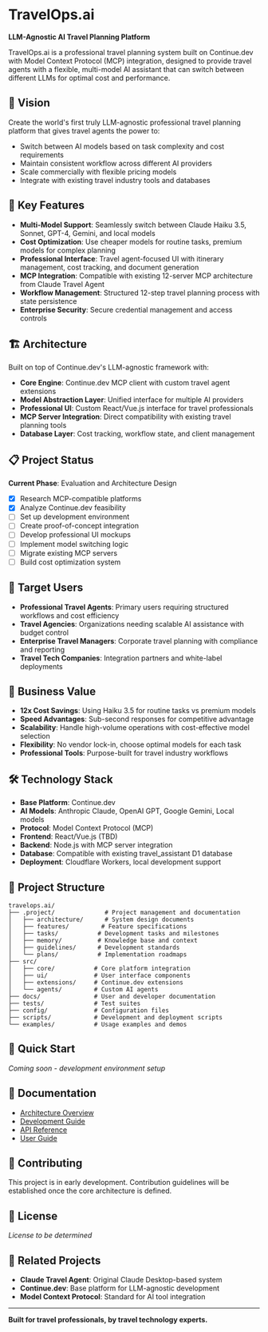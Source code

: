 # TravelOps.ai

**LLM-Agnostic AI Travel Planning Platform**

TravelOps.ai is a professional travel planning system built on Continue.dev with Model Context Protocol (MCP) integration, designed to provide travel agents with a flexible, multi-model AI assistant that can switch between different LLMs for optimal cost and performance.

## 🎯 Vision

Create the world's first truly LLM-agnostic professional travel planning platform that gives travel agents the power to:
- Switch between AI models based on task complexity and cost requirements
- Maintain consistent workflow across different AI providers
- Scale commercially with flexible pricing models
- Integrate with existing travel industry tools and databases

## 🚀 Key Features

- **Multi-Model Support**: Seamlessly switch between Claude Haiku 3.5, Sonnet, GPT-4, Gemini, and local models
- **Cost Optimization**: Use cheaper models for routine tasks, premium models for complex planning
- **Professional Interface**: Travel agent-focused UI with itinerary management, cost tracking, and document generation
- **MCP Integration**: Compatible with existing 12-server MCP architecture from Claude Travel Agent
- **Workflow Management**: Structured 12-step travel planning process with state persistence
- **Enterprise Security**: Secure credential management and access controls

## 🏗️ Architecture

Built on top of Continue.dev's LLM-agnostic framework with:
- **Core Engine**: Continue.dev MCP client with custom travel agent extensions
- **Model Abstraction Layer**: Unified interface for multiple AI providers
- **Professional UI**: Custom React/Vue.js interface for travel professionals
- **MCP Server Integration**: Direct compatibility with existing travel planning tools
- **Database Layer**: Cost tracking, workflow state, and client management

## 📋 Project Status

**Current Phase**: Evaluation and Architecture Design

- [x] Research MCP-compatible platforms
- [x] Analyze Continue.dev feasibility 
- [ ] Set up development environment
- [ ] Create proof-of-concept integration
- [ ] Develop professional UI mockups
- [ ] Implement model switching logic
- [ ] Migrate existing MCP servers
- [ ] Build cost optimization system

## 🎯 Target Users

- **Professional Travel Agents**: Primary users requiring structured workflows and cost efficiency
- **Travel Agencies**: Organizations needing scalable AI assistance with budget control
- **Enterprise Travel Managers**: Corporate travel planning with compliance and reporting
- **Travel Tech Companies**: Integration partners and white-label deployments

## 💼 Business Value

- **12x Cost Savings**: Using Haiku 3.5 for routine tasks vs premium models
- **Speed Advantages**: Sub-second responses for competitive advantage
- **Scalability**: Handle high-volume operations with cost-effective model selection
- **Flexibility**: No vendor lock-in, choose optimal models for each task
- **Professional Tools**: Purpose-built for travel industry workflows

## 🛠️ Technology Stack

- **Base Platform**: Continue.dev
- **AI Models**: Anthropic Claude, OpenAI GPT, Google Gemini, Local models
- **Protocol**: Model Context Protocol (MCP)
- **Frontend**: React/Vue.js (TBD)
- **Backend**: Node.js with MCP server integration
- **Database**: Compatible with existing travel_assistant D1 database
- **Deployment**: Cloudflare Workers, local development support

## 📂 Project Structure

```
travelops.ai/
├── .project/              # Project management and documentation
│   ├── architecture/      # System design documents
│   ├── features/         # Feature specifications
│   ├── tasks/           # Development tasks and milestones
│   ├── memory/          # Knowledge base and context
│   ├── guidelines/      # Development standards
│   └── plans/           # Implementation roadmaps
├── src/
│   ├── core/           # Core platform integration
│   ├── ui/             # User interface components
│   ├── extensions/     # Continue.dev extensions
│   └── agents/         # Custom AI agents
├── docs/               # User and developer documentation
├── tests/              # Test suites
├── config/             # Configuration files
├── scripts/            # Development and deployment scripts
└── examples/           # Usage examples and demos
```

## 🚀 Quick Start

*Coming soon - development environment setup*

## 📖 Documentation

- [Architecture Overview](docs/architecture.md)
- [Development Guide](docs/development.md)
- [API Reference](docs/api/)
- [User Guide](docs/guides/)

## 🤝 Contributing

This project is in early development. Contribution guidelines will be established once the core architecture is defined.

## 📄 License

*License to be determined*

## 🔗 Related Projects

- **Claude Travel Agent**: Original Claude Desktop-based system
- **Continue.dev**: Base platform for LLM-agnostic development
- **Model Context Protocol**: Standard for AI tool integration

---

**Built for travel professionals, by travel technology experts.**